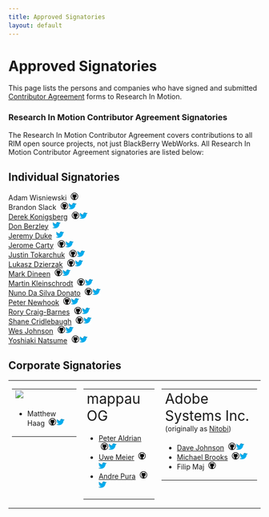 ```yaml
---
title: Approved Signatories
layout: default
---
```


# Approved Signatories

This page lists the persons and companies who have signed and submitted [Contributor Agreement](howToContribute.html) forms to Research In Motion.

### Research In Motion Contributor Agreement Signatories
The Research In Motion Contributor Agreement covers contributions to all RIM open source projects, not just BlackBerry WebWorks. All Research In Motion Contributor Agreement signatories are listed below:

## Individual Signatories

<!-- pull requests with better HTML gratefully accepted -->
<div id="col3">
 Adam Wisniewski
<span style="margin-left:4px"><a href="https://github.com/adamw523"><img src="images/github-favicon.png"/></a></span>
<br/>
 Brandon Slack
<span style="margin-left:4px"><a href="http://github.com/bslack"><img src="images/github-favicon.png"/></a><a href="https://twitter.com/bslack"><img src="images/twitter-bird-16x16.png"/></a></span>
<br/>
 <a href="http://hecgeek.blogspot.com">Derek Konigsberg</a>
<span style="margin-left:4px"><a href="http://github.com/dkonigsberg"><img src="images/github-favicon.png"/></a><a href="https://twitter.com/dkonigs"><img src="images/twitter-bird-16x16.png"/></a></span>
<br/>
 <a href="http://opensourcebb.com">Don Berzley</a>
<span style="margin-left:4px"><a href="https://twitter.com/blkscorp33"><img src="images/twitter-bird-16x16.png"/></a></span>
<br/>
 <a href="http://opensourcebb.com">Jeremy Duke</a>
<span style="margin-left:4px"><a href="https://twitter.com/berryinformed"><img src="images/twitter-bird-16x16.png"/></a></span>
<br/>
 <a href="http://kisailabs.com">Jerome Carty</a>
<span style="margin-left:4px"><a href="github.com/jcarty"><img src="images/github-favicon.png"/></a><a href="https://twitter.com/jcarty"><img src="images/twitter-bird-16x16.png"/></a></span>
<br/>
 <a href="http://jtdev.blogspot.ca">Justin Tokarchuk</a>
<span style="margin-left:4px"><a href="http://github.com/jtokarchuk"><img src="images/github-favicon.png"/></a><a href="https://twitter.com/jtokarchuk"><img src="images/twitter-bird-16x16.png"/></a></span>
<br/>
 <a href="http://blogplay.eu">Lukasz Dzierzak</a>
<span style="margin-left:4px"><a href="http://github.com/ddluk"><img src="images/github-favicon.png"/></a><a href="https://twitter.com/ddluk"><img src="images/twitter-bird-16x16.png"/></a></span>
<br/>
 <a href="http://TBD">Mark Dineen</a>
<span style="margin-left:4px"><a href="http://github.com/mdineen"><img src="images/github-favicon.png"/></a><a href="https://twitter.com/dineenma"><img src="images/twitter-bird-16x16.png"/></a></span>
<br/>
 <a href="http://MaKleSoft.com">Martin Kleinschrodt</a>
<span style="margin-left:4px"><a href="http://github.com/maklesoft"><img src="images/github-favicon.png"/></a><a href="https://twitter.com/berryinformed"><img src="images/twitter-bird-16x16.png"/></a></span>
<br/>
 <a href="http://thebbthing.wordpress.com/">Nuno Da Silva Donato</a>
<span style="margin-left:4px"><a href="http://github.com/nunodonato"><img src="images/github-favicon.png"/></a><a href="https://twitter.com/nunodonato"><img src="images/twitter-bird-16x16.png"/></a></span>
<br/>
 <a href="https://peternewhook.com">Peter Newhook</a>
<span style="margin-left:4px"><a href="http://github.com/pnewhook"><img src="images/github-favicon.png"/></a><a href="https://twitter.com/p337er"><img src="images/twitter-bird-16x16.png"/></a></span>
<br/>
 <a href="http://rorycraigbarnes.com">Rory Craig-Barnes</a>
<span style="margin-left:4px"><a href="http://github.com/glasspear"><img src="images/github-favicon.png"/></a><a href="https://twitter.com/roryboy"><img src="images/twitter-bird-16x16.png"/></a></span>
<br/>
 <a href="http://www.opensourcebb.com">Shane Cridlebaugh</a>
<span style="margin-left:4px"><a href="http://github.com/SCrid2000"><img src="images/github-favicon.png"/></a><a href="https://twitter.com/GSchaneC"><img src="images/twitter-bird-16x16.png"/></a></span>
<br/>
 <a href="http://wesquire.ca/">Wes Johnson</a>
<span style="margin-left:4px"><a href="http://github.com/sterlingwes"><img src="images/github-favicon.png"/></a><a href="https://twitter.com/sterlingwes"><img src="images/twitter-bird-16x16.png"/></a></span>
<br/>
 <a href="http://matsu.me/">Yoshiaki Natsume</a>
<span style="margin-left:4px"><a href="http://github.com/natsumesou"><img src="images/github-favicon.png"/></a><a href="https://twitter.com/natsumesou"><img src="images/twitter-bird-16x16.png"/></a></span>
</div>

## Corporate Signatories

<table style="border-spacing: 5pt 0pt">
<tr>

<td valign="top"> <!-- start of LEFT -->

<table>
  <tr>
    <td>
      <a href="http://pyxismobile.com/" target="_blank"><img src="../images/logo_pyxis.jpg" border="0"/></a>
    </td>
   </tr>
  <tr>
    <td valign="top">
      <ul>
        <li>Matthew Haag
<span style="margin-left:4px"><a href="http://github.com/Muerl"><img src="images/github-favicon.png"/></a><a href="https://twitter.com/muerl"><img src="images/twitter-bird-16x16.png"/></a></span>
</li>
      </ul>
    </td>
  </tr>
</table>

</td> <!-- end of LEFT -->


<td valign="top"> <!-- start of CENTER -->

<table>
  <tr>
    <td>
      <a href="http://mappau.com" target="_blank" style="text-decoration:none; font-size: 200%">mappau OG</a>
    </td>
   </tr>
  <tr>
    <td valign="top">
      <ul>
        <li><a href="http://www.mappau.com">Peter Aldrian</a>
<span style="margin-left:4px"><a href="http://github.com/andrepura"><img src="images/github-favicon.png"/></a><a href="https://twitter.com/mappau"><img src="images/twitter-bird-16x16.png"/></a></span>
</li>
        <li><a href="https://www.mappau.com">Uwe Meier</a>
<span style="margin-left:4px"><a href="http://github.com/paldrian"><img src="images/github-favicon.png"/></a><a href="https://twitter.com/mappau"><img src="images/twitter-bird-16x16.png"/></a></span>
</li>
        <li><a href="https://www.mappau.com">Andre Pura</a>
<span style="margin-left:4px"><a href="http://github.com/uwemeier"><img src="images/github-favicon.png"/></a><a href="https://twitter.com/mappau"><img src="images/twitter-bird-16x16.png"/></a></span>
</li>
      </ul>
    </td>
  </tr>
</table>

</td> <!-- end of CENTER -->


<td valign="top"> <!-- start of RIGHT -->

<table>
  <tr>
    <td>
      <a href="http://adobe.com" target="_blank" style="text-decoration:none; font-size: 200%">Adobe Systems Inc.</a>
<br/>(originally as <a href="http://www.nitobi.com/">Nitobi</a>)
    </td>
  </tr>
  <tr>
    <td valign="top">
      <ul>
        <li><a href="https://nullisnotanobject.com">Dave Johnson</a>
<span style="margin-left:4px"><a href="http://github.com/davejohnson"><img src="images/github-favicon.png"/></a><a href="https://twitter.com/davejohnson"><img src="images/twitter-bird-16x16.png"/></a></span>
</li>
        <li><a href="https://michaelbrooks.ca">Michael Brooks</a>
<span style="margin-left:4px"><a href="http://github.com/mwbrooks"><img src="images/github-favicon.png"/></a><a href="https://twitter.com/mwbrooks"><img src="images/twitter-bird-16x16.png"/></a></span>
</li>
        <li>Filip Maj
<span style="margin-left:4px"><a href="http://github.com/filmaj"><img src="images/github-favicon.png"/></a></span>
</li>
      </ul>
    </td>
  </tr>
</table>

</td> <!-- end of RIGHT -->

</tr>
</table>
